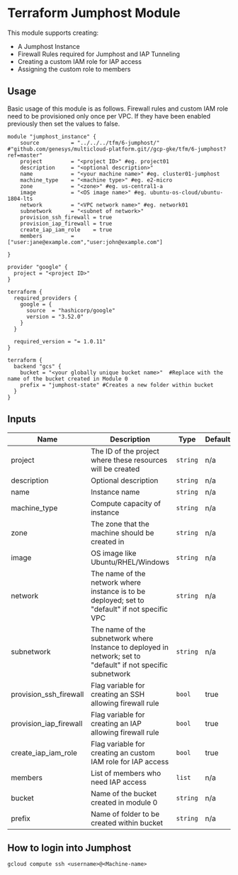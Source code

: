
# Terraform Jumphost Module

This module supports creating:

- A Jumphost Instance
- Firewall Rules required for Jumphost and IAP Tunneling
- Creating a custom IAM role for IAP access
- Assigning the custom role to members

## Usage


Basic usage of this module is as follows. Firewall rules and custom IAM role need to be provisioned only once per VPC. If they have been enabled previously then set the values to false.


```hcl
module "jumphost_instance" {
    source          = "../../../tfm/6-jumphost/" #"github.com/genesys/multicloud-platform.git//gcp-gke/tfm/6-jumphost?ref=master"
    project         = "<project ID>" #eg. project01
    description     = "<optional description>"
    name            = "<your machine name>" #eg. cluster01-jumphost
    machine_type    = "<machine type>" #eg. e2-micro
    zone            = "<zone>" #eg. us-central1-a   
    image           = "<OS image name>" #eg. ubuntu-os-cloud/ubuntu-1804-lts
    network         = "<VPC network name>" #eg. network01
    subnetwork      = "<subnet of network>"
    provision_ssh_firewall = true
    provision_iap_firewall = true
    create_iap_iam_role    = true
    members         = ["user:jane@example.com","user:john@example.com"]
    
}

provider "google" {
  project = "<project ID>"
}

terraform {
  required_providers {
    google = {
      source  = "hashicorp/google"
      version = "3.52.0"
    }
  }

  required_version = "= 1.0.11"
}

terraform {
  backend "gcs" {
    bucket = "<your globally unique bucket name>"  #Replace with the name of the bucket created in Module 0
    prefix = "jumphost-state" #Creates a new folder within bucket
  }
}
```


<!-- BEGINNING OF PRE-COMMIT-TERRAFORM DOCS HOOK -->
## Inputs

| Name | Description | Type | Default | Required |
|------|-------------|------|---------|:--------:|
| project | The ID of the project where these resources will be created | `string` | n/a | yes |
| description| Optional description | `string` | n/a | no |
| name| Instance name | `string` | n/a | yes |
| machine_type| Compute capacity of instance | `string` | n/a | yes |
| zone   | The zone that the machine should be created in | `string` | n/a | yes |
| image| OS image like Ubuntu/RHEL/Windows | `string` | n/a | yes |
| network | The name of the network where instance is to be deployed; set to "default" if not specific VPC | `string` | n/a | yes |
| subnetwork | The name of the subnetwork where Instance to deployed in network; set to "default" if not specific subnetwork | `string` | n/a | yes |
| provision_ssh_firewall  | Flag variable for creating an SSH allowing firewall rule | `bool` | true | no |
| provision_iap_firewall  | Flag variable for creating an IAP allowing firewall rule | `bool` | true | no |
| create_iap_iam_role  | Flag variable for creating an custom IAM role for IAP access| `bool` | true | no |
| members  | List of members who need IAP access | `list` | n/a | no |
| bucket | Name of the bucket created in module 0 | `string` | n/a | yes |
| prefix | Name of folder to be created within bucket | `string` | n/a | yes |


## How to login into Jumphost
```
gcloud compute ssh <username>@<Machine-name>

```